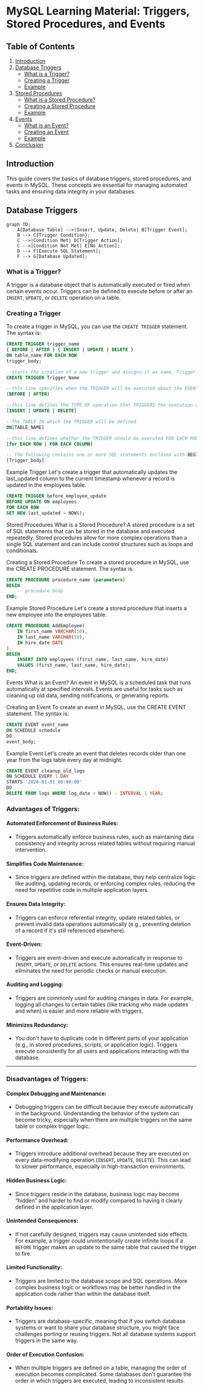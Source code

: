 # MySQL Learning Material: Triggers, Stored Procedures, and Events

## Table of Contents
1. [Introduction](#introduction)
2. [Database Triggers](#database-triggers)
    - [What is a Trigger?](#what-is-a-trigger)
    - [Creating a Trigger](#creating-a-trigger)
    - [Example](#example-trigger)
3. [Stored Procedures](#stored-procedures)
    - [What is a Stored Procedure?](#what-is-a-stored-procedure)
    - [Creating a Stored Procedure](#creating-a-stored-procedure)
    - [Example](#example-stored-procedure)
4. [Events](#events)
    - [What is an Event?](#what-is-an-event)
    - [Creating an Event](#creating-an-event)
    - [Example](#example-event)
5. [Conclusion](#conclusion)

## Introduction
This guide covers the basics of database triggers, stored procedures, and events in MySQL. These concepts are essential for managing automated tasks and ensuring data integrity in your databases.

## Database Triggers
```mermaid
graph TD;
    A[Database Table] -->|Insert, Update, Delete| B[Trigger Event];
    B --> C{Trigger Condition};
    C -->|Condition Met| D[Trigger Action];
    C -->|Condition Not Met| E[No Action];
    D --> F[Execute SQL Statement];
    F --> G[Database Updated];
```
### What is a Trigger?
A trigger is a database object that is automatically executed or fired when certain events occur. Triggers can be defined to execute before or after an `INSERT`, `UPDATE`, or `DELETE` operation on a table.


### Creating a Trigger
To create a trigger in MySQL, you can use the `CREATE TRIGGER` statement. The syntax is:

```sql
CREATE TRIGGER trigger_name
{ BEFORE | AFTER } { INSERT | UPDATE | DELETE }
ON table_name FOR EACH ROW
trigger_body;
```
```sql
--starts the creation of a new trigger and assigns it as name, Trigger_Nameof 
CREATE TRIGGER Trigger_Name

--this line specifies when the TRIGGER will be executed about the EVENTS, for example BEFORE an insertion OR UPDATE OR AFTER the insertion...
(BEFORE | AFTER)

--this line defines the TYPE OF operation that TRIGGERS the execution of the TRIGGER, meaning that TRIGGER will be executed when an INSERT, UPDATE, or DELETE happens
[INSERT | UPDATE | DELETE]

--The TABLE IN which the TRIGGER will be defined
ON[TABLE_NAME]

--this line defines whether the TRIGGER should be executed FOR EACH ROW affected BY triggering EVENT  OR FOR EACH column
[for EACH ROW | FOR EACH COLUMN]

-- the following contains one or more SQL statements enclosed with BEGIN---END
[Trigger_body]

```



Example Trigger
Let's create a trigger that automatically updates the last_updated column to the current timestamp whenever a record is updated in the employees table.
```sql
CREATE TRIGGER before_employee_update
BEFORE UPDATE ON employees
FOR EACH ROW
SET NEW.last_updated = NOW();
```
Stored Procedures
What is a Stored Procedure?
A stored procedure is a set of SQL statements that can be stored in the database and executed repeatedly. Stored procedures allow for more complex operations than a single SQL statement and can include control structures such as loops and conditionals.

Creating a Stored Procedure
To create a stored procedure in MySQL, use the CREATE PROCEDURE statement. The syntax is:

```sql
CREATE PROCEDURE procedure_name (parameters)
BEGIN
    -- procedure body
END;

```

Example Stored Procedure
Let's create a stored procedure that inserts a new employee into the employees table.
```sql
CREATE PROCEDURE AddEmployee(
    IN first_name VARCHAR(50),
    IN last_name VARCHAR(50),
    IN hire_date DATE
)
BEGIN
    INSERT INTO employees (first_name, last_name, hire_date)
    VALUES (first_name, last_name, hire_date);
END;


```




Events
What is an Event?
An event in MySQL is a scheduled task that runs automatically at specified intervals. Events are useful for tasks such as cleaning up old data, sending notifications, or generating reports.

Creating an Event
To create an event in MySQL, use the CREATE EVENT statement. The syntax is:

```sql
CREATE EVENT event_name
ON SCHEDULE schedule
DO
event_body;


```
Example Event
Let's create an event that deletes records older than one year from the logs table every day at midnight.

```sql
CREATE EVENT cleanup_old_logs
ON SCHEDULE EVERY 1 DAY
STARTS '2024-01-01 00:00:00'
DO
DELETE FROM logs WHERE log_date < NOW() - INTERVAL 1 YEAR;

````
### Advantages of Triggers:

#### Automated Enforcement of Business Rules:
- Triggers automatically enforce business rules, such as maintaining data consistency and integrity across related tables without requiring manual intervention.

#### Simplifies Code Maintenance:
- Since triggers are defined within the database, they help centralize logic like auditing, updating records, or enforcing complex rules, reducing the need for repetitive code in multiple application layers.

#### Ensures Data Integrity:
- Triggers can enforce referential integrity, update related tables, or prevent invalid data operations automatically (e.g., preventing deletion of a record if it's still referenced elsewhere).

#### Event-Driven:
- Triggers are event-driven and execute automatically in response to `INSERT`, `UPDATE`, or `DELETE` actions. This ensures real-time updates and eliminates the need for periodic checks or manual execution.

#### Auditing and Logging:
- Triggers are commonly used for auditing changes in data. For example, logging all changes to certain tables (like tracking who made updates and when) is easier and more reliable with triggers.

#### Minimizes Redundancy:
- You don't have to duplicate code in different parts of your application (e.g., in stored procedures, scripts, or application logic). Triggers execute consistently for all users and applications interacting with the database.

---

### Disadvantages of Triggers:

#### Complex Debugging and Maintenance:
- Debugging triggers can be difficult because they execute automatically in the background. Understanding the behavior of the system can become tricky, especially when there are multiple triggers on the same table or complex trigger logic.

#### Performance Overhead:
- Triggers introduce additional overhead because they are executed on every data-modifying operation (`INSERT`, `UPDATE`, `DELETE`). This can lead to slower performance, especially in high-transaction environments.

#### Hidden Business Logic:
- Since triggers reside in the database, business logic may become “hidden” and harder to find or modify compared to having it clearly defined in the application layer.

#### Unintended Consequences:
- If not carefully designed, triggers may cause unintended side effects. For example, a trigger could unintentionally create infinite loops if a `BEFORE` trigger makes an update to the same table that caused the trigger to fire.

#### Limited Functionality:
- Triggers are limited to the database scope and SQL operations. More complex business logic or workflows may be better handled in the application code rather than within the database itself.

#### Portability Issues:
- Triggers are database-specific, meaning that if you switch database systems or want to share your database structure, you might face challenges porting or reusing triggers. Not all database systems support triggers in the same way.

#### Order of Execution Confusion:
- When multiple triggers are defined on a table, managing the order of execution becomes complicated. Some databases don't guarantee the order in which triggers are executed, leading to inconsistent results.
